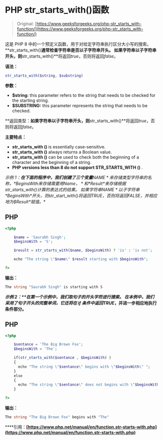 # PHP str_starts_with()函数

> Original: [https://www.geeksforgeeks.org/php-str_starts_with-function/](https://www.geeksforgeeks.org/php-str_starts_with-function/)

这是 PHP 8 中的一个预定义函数，用于对给定字符串执行区分大小写的搜索。 **str_starts_with()**通常检查字符串是否以子字符串开头。 如果字符串以子字符串开头，则**str_starts_with()**将返回*true*，否则将返回*false*。

**语法：**

```php
str_starts_with($string, $substring) 
```

**参数：**

*   **$string:** this parameter refers to the string that needs to be checked for the starting string.
*   **$SUBSTRING:** this parameter represents the string that needs to be checked.

**返回类型：**如果字符串以子字符串开头，则**str_starts_with()**将返回*true*，否则将返回*false*。

**主要特点：**

*   **str_starts_with ()** is essentially case-sensitive.
*   **str_starts_with ()** always returns a Boolean value.
*   **str_starts_with ()** can be used to check both the beginning of a character and the beginning of a string.
*   **PHP versions less than 8 do not support STR_STARTS_WITH ()** .

**示例 1：**在下面的程序中，我们创建了三个变量***$NAME*来存储类型字符串的名称，*$BeginsWith*来存储需要用*$Name，*和*$Result*来存储根据**str_starts_with()**计算的表达式的结果。 如果字符串*$NAME*以子字符串*$BeginsWith*开头，则**str_start_with()**将返回*TRUE*，否则将返回*FALSE*，并相应地为*$Result*赋值。**

## **PHP**

```php
<?php

    $name = 'Saurabh Singh';
    $beginsWith = 'S';

    $result = str_starts_with($name, $beginsWith) ? 'is' : 'is not';

    echo "The string \"$name\" $result starting with $beginsWith";

?>
```

****输出：****

```php
The string "Saurabh Singh" is starting with S
```

****示例 2：**在第一个示例中，我们取句子的开头字符进行搜索。 在本例中，我们采用了句子开头的完整单词，它还将在 if 条件中返回*TRUE*，并进一步相应地执行条件部分。**

## **PHP**

```php
<?php

    $sentance = 'The Big Brown Fox';
    $beginsWith = 'The';

    if(str_starts_with($sentance , $beginsWith) )
    {
      echo "The string \"$sentance\" begins with \"$beginsWith\" ";
    }
    else
    {
      echo "The string \"$sentance\" does not begins with \"$beginsWith\" ";
    }    

?>
```

****输出：****

```php
The string "The Big Brown Fox" begins with "The" 
```

****引用：**[https://www.php.net/manual/en/function.str-starts-with.php](https://www.php.net/manual/en/function.str-starts-with.php)**